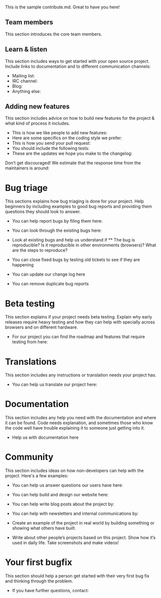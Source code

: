 This is the sample contribute.md. Great to have you here!

## Team members

This section introduces the core team members. 

## Learn & listen

This section includes ways to get started with your open source project. Include links to documentation and to different communication channels: 

* Mailing list: 
* IRC channel:  
* Blog:         
* Anything else:  

## Adding new features

This section includes advice on how to build new features for the project & what kind of process it includes. 

* This is how we like people to add new features:         
* Here are some specifics on the coding style we prefer:   
* This is how you send your pull request:                  
* You should include the following tests:                  
* These are the updates we hope you make to the changelog: 

Don’t get discouraged! We estimate that the response time from the
maintainers is around: 

# Bug triage

This sections explains how bug triaging is done for your project. Help beginners by including examples to good bug reports and providing them questions they should look to answer. 

* You can help report bugs by filing them here: 
* You can look through the existing bugs here: 

* Look at existing bugs and help us understand if
** The bug is reproducible? Is it reproducible in other environments (browsers)? What are the steps to reproduce? 

* You can close fixed bugs by testing old tickets to see if they are
happening
* You can update our change log here
* You can remove duplicate bug reports


# Beta testing

This section explains if your project needs beta testing. Explain why early releases require heavy testing and how they can help with specially across browsers and on different hardware. 

* For our project you can find the roadmap and features that require
testing from here: 

# Translations

This section includes any instructions or translation needs your project has. 

* You can help us translate our project here: 

# Documentation

This section includes any help you need with the documentation and where it can be found. Code needs explanation, and sometimes those who know the code well have trouble explaining it to someone just getting into it. 

* Help us with documentation here

# Community 
This section includes ideas on how non-developers can help with the project. Here's a few examples:

* You can help us answer questions our users have here: 
* You can help build and design our website here:
* You can help write blog posts about the project by: 
* You can help with newsletters and internal communications by: 

* Create an example of the project in real world by building something or
showing what others have built. 
* Write about other people’s projects based on this project. Show how
it’s used in daily life. Take screenshots and make videos!


# Your first bugfix
This section should help a person get started with their very first bug fix and thinking through the problem.

* If you have further questions, contact: 
